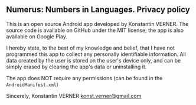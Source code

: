 ## Numerus: Numbers in Languages. Privacy policy

This is an open source Android app developed by Konstantin VERNER. The source code is available on GitHub under the MIT license; the app is also available on Google Play.

I hereby state, to the best of my knowledge and belief, that I have not programmed this app to collect any personally identifiable information. All data created by the user is stored on the user's device only, and can be simply erased by clearing the app's data or uninstalling it.

The app does NOT require any permissions (can be found in the `AndroidManifest.xml`)

Sincerely,
Konstantin VERNER
konst.verner@gmail.com
